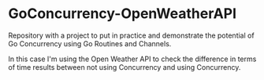 # GoConcurrency-OpenWeatherAPI
Repository with a project to put in practice and demonstrate the potential of Go Concurrency using Go Routines and Channels.

In this case I'm using the Open Weather API to check the difference in terms of time results between not using Concurrency and using Concurrency.
